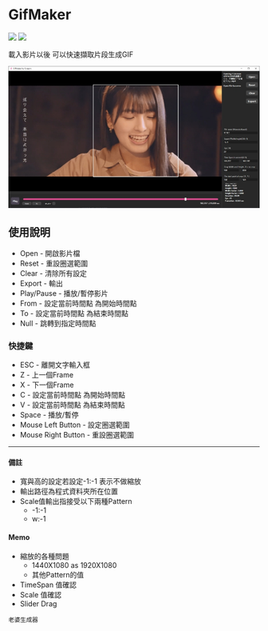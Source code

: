 # GifMaker 
![](https://img.shields.io/github/v/tag/scream870102/GifMaker?color=E861A4&label=version&logo=github)
![](https://img.shields.io/github/last-commit/scream870102/GifMaker?color=60C5F1)  

  
載入影片以後 可以快速擷取片段生成GIF  

![](Resources/Screenshot.jpg)


## 使用說明
- Open - 開啟影片檔  
- Reset - 重設圈選範圍  
- Clear - 清除所有設定  
- Export - 輸出 
- Play/Pause - 播放/暫停影片
- From - 設定當前時間點 為開始時間點
- To - 設定當前時間點 為結束時間點
- Null - 跳轉到指定時間點


### 快捷鍵
- ESC - 離開文字輸入框
- Z - 上一個Frame
- X - 下一個Frame
- C - 設定當前時間點 為開始時間點
- V - 設定當前時間點 為結束時間點
- Space - 播放/暫停
- Mouse Left Button - 設定圈選範圍
- Mouse Right Button - 重設圈選範圍  

---

#### 備註
- 寬與高的設定若設定-1:-1 表示不做縮放
- 輸出路徑為程式資料夾所在位置  
- Scale值輸出指接受以下兩種Pattern
    - -1:-1
    - w:-1

    
#### Memo
- 縮放的各種問題 
    - 1440X1080 as 1920X1080
    - 其他Pattern的值
- TimeSpan 值確認
- Scale 值確認
- Slider Drag  

`老婆生成器`